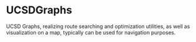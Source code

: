 # UCSDGraphs
UCSD Graphs, realizing route searching and optimization utilities, as well as visualization on a map, typically can be used for navigation purposes. 
